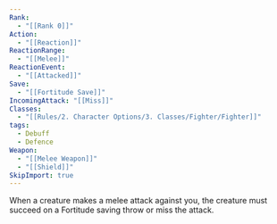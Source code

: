 ```yaml
---
Rank:
  - "[[Rank 0]]"
Action:
  - "[[Reaction]]"
ReactionRange:
  - "[[Melee]]"
ReactionEvent:
  - "[[Attacked]]"
Save:
  - "[[Fortitude Save]]"
IncomingAttack: "[[Miss]]"
Classes:
  - "[[Rules/2. Character Options/3. Classes/Fighter/Fighter]]"
tags:
  - Debuff
  - Defence
Weapon:
  - "[[Melee Weapon]]"
  - "[[Shield]]"
SkipImport: true
---
```

When a creature makes a melee attack against you, the creature must succeed on a Fortitude saving throw or miss the attack.